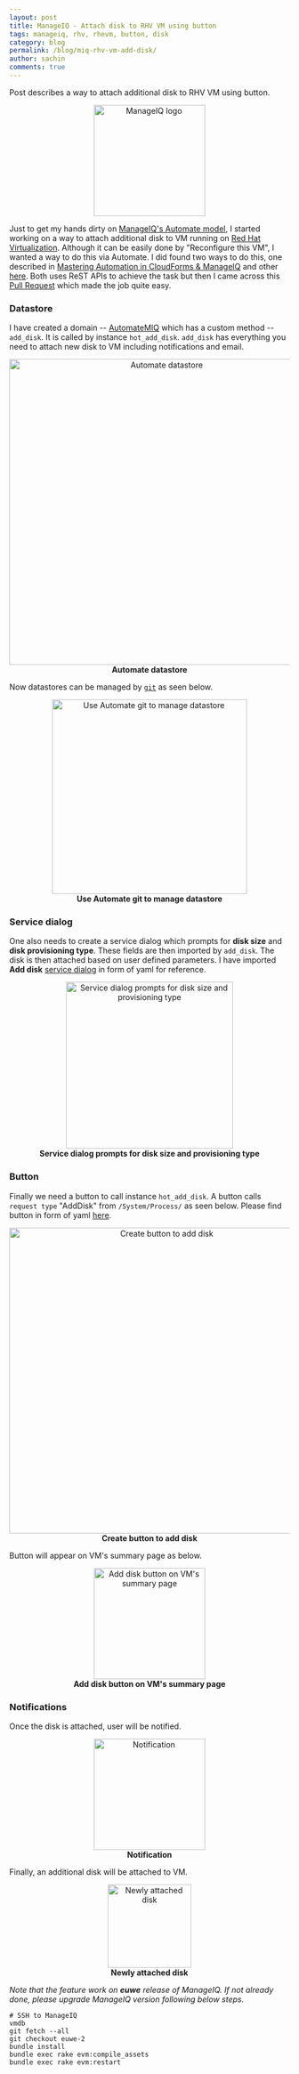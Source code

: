 ```yaml
---
layout: post
title: ManageIQ - Attach disk to RHV VM using button
tags: manageiq, rhv, rhevm, button, disk
category: blog
permalink: /blog/miq-rhv-vm-add-disk/
author: sachin
comments: true
---
```


Post describes a way to attach additional disk to RHV VM using button.

<p align="center">
<img src="{{ site.baseurl }}/images/miq-add-disk/manageiq-logo-standard-vertical.png"
	alt="ManageIQ logo"
	width=""
	height="200">
</p>

Just to get my hands dirty
on
[ManageIQ's Automate model](http://manageiq.org/docs/reference/latest/doc-Methods_Available_for_Automation/miq/),
I started working on a way to attach additional disk to VM running
on
[Red Hat Virtualization](https://access.redhat.com/products/red-hat-virtualization).
Although it can be easily done by "Reconfigure this VM", I wanted a
way to do this via Automate. I did found two ways to do this, one
described
in
[Mastering Automation in CloudForms & ManageIQ](https://pemcg.gitbooks.io/mastering-automation-in-cloudforms-4-2-and-manage/content/customising_vm_provisioning/chapter.html) and
other
[here](http://www.jung-christian.de/2016/08/add-an-additional-disk-on-rhev-virtual-machines/).
Both uses ReST APIs to achieve the task but then I came across
this [Pull Request](https://github.com/ManageIQ/manageiq/pull/13318)
which made the job quite easy.

### Datastore

I have created a domain
-- [AutomateMIQ](https://github.com/psachin/AutomateMIQ.git) which has
a custom method -- `add_disk`. It is called by instance
`hot_add_disk`. `add_disk` has everything you need to attach new disk
to VM including notifications and email.

<p align="center">
<img src="{{ site.baseurl }}/images/miq-add-disk/datastore.png"
	alt="Automate datastore"
	width=""
	height="550">
	<br/>
	<b>Automate datastore</b>
</p>

Now datastores can be managed by [`git`](https://git-scm.com) as seen
below.

<p align="center">
<img src="{{ site.baseurl }}/images/miq-add-disk/automate-git.png"
	alt="Use Automate git to manage datastore"
	width=""
	height="350">
	<br/>
	<b>Use Automate git to manage datastore</b>
</p>

### Service dialog

One also needs to create a service dialog which prompts for **disk
size** and **disk provisioning type**. These fields are then imported
by `add_disk`. The disk is then attached based on user defined
parameters. I have imported **Add
disk**
[service dialog](https://gist.github.com/psachin/d601fc54c9ba060c132fbf052af8c7c7) in
form of yaml for reference.

<p align="center">
<img src="{{ site.baseurl }}/images/miq-add-disk/dialog_add_disk.png"
	alt="Service dialog prompts for disk size and provisioning type"
	width=""
	height="300">
	<br/>
	<b>Service dialog prompts for disk size and provisioning type</b>
</p>


### Button

Finally we need a button to call instance `hot_add_disk`. A button
calls `request type` "AddDisk" from `/System/Process/` as seen below.
Please find button in form of
yaml
[here](https://gist.github.com/psachin/7079e1328810bb61dda485845009f921).

<p align="center">
<img src="{{ site.baseurl }}/images/miq-add-disk/button_add_disk.png"
	alt="Create button to add disk"
	width=""
	height="550">
	<br/>
	<b>Create button to add disk</b>
</p>

Button will appear on VM's summary page as below.

<p align="center">
<img src="{{ site.baseurl }}/images/miq-add-disk/button_action_add_disk.png"
	alt="Add disk button on VM's summary page"
	width=""
	height="200">
	<br/>
	<b>Add disk button on VM's summary page</b>
</p>

### Notifications

Once the disk is attached, user will be notified.

<p align="center">
<img src="{{ site.baseurl }}/images/miq-add-disk/notification.png"
	alt="Notification"
	width=""
	height="200">
	<br/>
	<b>Notification</b>
</p>

Finally, an additional disk will be attached to VM.

<p align="center">
<img src="{{ site.baseurl }}/images/miq-add-disk/number_of_disks.png"
	alt="Newly attached disk"
	width=""
	height="150">
	<br/>
	<b>Newly attached disk</b>
</p>

_Note that the feature work on **euwe** release of ManageIQ. If not
already done, please upgrade ManageIQ version following below steps._

	# SSH to ManageIQ
	vmdb
	git fetch --all
	git checkout euwe-2
	bundle install
	bundle exec rake evm:compile_assets
	bundle exec rake evm:restart
